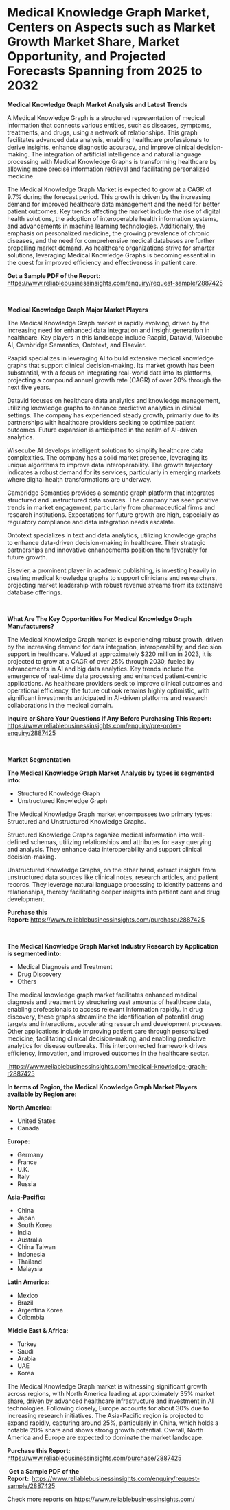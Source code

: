 <p><h1>Medical Knowledge Graph Market, Centers on Aspects such as Market Growth Market Share, Market Opportunity, and Projected Forecasts Spanning from 2025 to 2032</h1></p><p><strong>Medical Knowledge Graph Market Analysis and Latest Trends</strong></p>
<p><p>A Medical Knowledge Graph is a structured representation of medical information that connects various entities, such as diseases, symptoms, treatments, and drugs, using a network of relationships. This graph facilitates advanced data analysis, enabling healthcare professionals to derive insights, enhance diagnostic accuracy, and improve clinical decision-making. The integration of artificial intelligence and natural language processing with Medical Knowledge Graphs is transforming healthcare by allowing more precise information retrieval and facilitating personalized medicine.</p><p>The Medical Knowledge Graph Market is expected to grow at a CAGR of 9.7% during the forecast period. This growth is driven by the increasing demand for improved healthcare data management and the need for better patient outcomes. Key trends affecting the market include the rise of digital health solutions, the adoption of interoperable health information systems, and advancements in machine learning technologies. Additionally, the emphasis on personalized medicine, the growing prevalence of chronic diseases, and the need for comprehensive medical databases are further propelling market demand. As healthcare organizations strive for smarter solutions, leveraging Medical Knowledge Graphs is becoming essential in the quest for improved efficiency and effectiveness in patient care.</p></p>
<p><strong>Get a Sample PDF of the Report:&nbsp;</strong> <a href="https://www.reliablebusinessinsights.com/enquiry/request-sample/2887425?utm_campaign=3360&utm_medium=2&utm_source=Github&utm_content=ia&utm_term=14032025&utm_id=medical-knowledge-graph">https://www.reliablebusinessinsights.com/enquiry/request-sample/2887425</a></p>
<p>&nbsp;</p>
<p><strong>Medical Knowledge Graph Major Market Players</strong></p>
<p><p>The Medical Knowledge Graph market is rapidly evolving, driven by the increasing need for enhanced data integration and insight generation in healthcare. Key players in this landscape include Raapid, Datavid, Wisecube AI, Cambridge Semantics, Ontotext, and Elsevier.</p><p>Raapid specializes in leveraging AI to build extensive medical knowledge graphs that support clinical decision-making. Its market growth has been substantial, with a focus on integrating real-world data into its platforms, projecting a compound annual growth rate (CAGR) of over 20% through the next five years.</p><p>Datavid focuses on healthcare data analytics and knowledge management, utilizing knowledge graphs to enhance predictive analytics in clinical settings. The company has experienced steady growth, primarily due to its partnerships with healthcare providers seeking to optimize patient outcomes. Future expansion is anticipated in the realm of AI-driven analytics.</p><p>Wisecube AI develops intelligent solutions to simplify healthcare data complexities. The company has a solid market presence, leveraging its unique algorithms to improve data interoperability. The growth trajectory indicates a robust demand for its services, particularly in emerging markets where digital health transformations are underway.</p><p>Cambridge Semantics provides a semantic graph platform that integrates structured and unstructured data sources. The company has seen positive trends in market engagement, particularly from pharmaceutical firms and research institutions. Expectations for future growth are high, especially as regulatory compliance and data integration needs escalate.</p><p>Ontotext specializes in text and data analytics, utilizing knowledge graphs to enhance data-driven decision-making in healthcare. Their strategic partnerships and innovative enhancements position them favorably for future growth.</p><p>Elsevier, a prominent player in academic publishing, is investing heavily in creating medical knowledge graphs to support clinicians and researchers, projecting market leadership with robust revenue streams from its extensive database offerings.</p></p>
<p>&nbsp;</p>
<p><strong>What Are The Key Opportunities For Medical Knowledge Graph Manufacturers?</strong></p>
<p><p>The Medical Knowledge Graph market is experiencing robust growth, driven by the increasing demand for data integration, interoperability, and decision support in healthcare. Valued at approximately $220 million in 2023, it is projected to grow at a CAGR of over 25% through 2030, fueled by advancements in AI and big data analytics. Key trends include the emergence of real-time data processing and enhanced patient-centric applications. As healthcare providers seek to improve clinical outcomes and operational efficiency, the future outlook remains highly optimistic, with significant investments anticipated in AI-driven platforms and research collaborations in the medical domain.</p></p>
<p><strong>Inquire or Share Your Questions If Any Before Purchasing This Report:</strong> <a href="https://www.reliablebusinessinsights.com/enquiry/pre-order-enquiry/2887425?utm_campaign=3360&utm_medium=2&utm_source=Github&utm_content=ia&utm_term=14032025&utm_id=medical-knowledge-graph">https://www.reliablebusinessinsights.com/enquiry/pre-order-enquiry/2887425</a></p>
<p>&nbsp;</p>
<p><strong>Market Segmentation</strong></p>
<p><strong>The Medical Knowledge Graph Market Analysis by types is segmented into:</strong></p>
<p><ul><li>Structured Knowledge Graph</li><li>Unstructured Knowledge Graph</li></ul></p>
<p><p>The Medical Knowledge Graph market encompasses two primary types: Structured and Unstructured Knowledge Graphs. </p><p>Structured Knowledge Graphs organize medical information into well-defined schemas, utilizing relationships and attributes for easy querying and analysis. They enhance data interoperability and support clinical decision-making.</p><p>Unstructured Knowledge Graphs, on the other hand, extract insights from unstructured data sources like clinical notes, research articles, and patient records. They leverage natural language processing to identify patterns and relationships, thereby facilitating deeper insights into patient care and drug development.</p></p>
<p><strong>Purchase this Report:&nbsp;</strong><a href="https://www.reliablebusinessinsights.com/purchase/2887425?utm_campaign=3360&utm_medium=2&utm_source=Github&utm_content=ia&utm_term=14032025&utm_id=medical-knowledge-graph">https://www.reliablebusinessinsights.com/purchase/2887425</a></p>
<p>&nbsp;</p>
<p><strong>The Medical Knowledge Graph Market Industry Research by Application is segmented into:</strong></p>
<p><ul><li>Medical Diagnosis and Treatment</li><li>Drug Discovery</li><li>Others</li></ul></p>
<p><p>The medical knowledge graph market facilitates enhanced medical diagnosis and treatment by structuring vast amounts of healthcare data, enabling professionals to access relevant information rapidly. In drug discovery, these graphs streamline the identification of potential drug targets and interactions, accelerating research and development processes. Other applications include improving patient care through personalized medicine, facilitating clinical decision-making, and enabling predictive analytics for disease outbreaks. This interconnected framework drives efficiency, innovation, and improved outcomes in the healthcare sector.</p></p>
<p><a href="https://www.reliablebusinessinsights.com/medical-knowledge-graph-r2887425?utm_campaign=3360&utm_medium=2&utm_source=Github&utm_content=ia&utm_term=14032025&utm_id=medical-knowledge-graph">&nbsp;https://www.reliablebusinessinsights.com/medical-knowledge-graph-r2887425</a></p>
<p><strong>In terms of Region, the Medical Knowledge Graph Market Players available by Region are:</strong></p>
<p>
    <p> <strong> North America: </strong>
        <ul>
            <li>United States</li>
            <li>Canada</li>
        </ul>
        </p> 
    <p> <strong> Europe: </strong>
        <ul>
            <li>Germany</li>
            <li>France</li>
            <li>U.K.</li>
            <li>Italy</li>
            <li>Russia</li>
        </ul>
        </p> 
    <p> <strong> Asia-Pacific: </strong>
        <ul>
            <li>China</li>
            <li>Japan</li>
            <li>South Korea</li>
            <li>India</li>
            <li>Australia</li>
            <li>China Taiwan</li>
            <li>Indonesia</li>
            <li>Thailand</li>
            <li>Malaysia</li>
        </ul>
        </p> 
    <p> <strong> Latin America: </strong>
        <ul>
            <li>Mexico</li>
            <li>Brazil</li>
            <li>Argentina Korea</li>
            <li>Colombia</li>
        </ul>
        </p> 
    <p> <strong> Middle East & Africa: </strong>
        <ul>
            <li>Turkey</li>
            <li>Saudi</li>
            <li>Arabia</li>
            <li>UAE</li>
            <li>Korea</li>
        </ul>
    </p>
    </p>
<p><p>The Medical Knowledge Graph market is witnessing significant growth across regions, with North America leading at approximately 35% market share, driven by advanced healthcare infrastructure and investment in AI technologies. Following closely, Europe accounts for about 30% due to increasing research initiatives. The Asia-Pacific region is projected to expand rapidly, capturing around 25%, particularly in China, which holds a notable 20% share and shows strong growth potential. Overall, North America and Europe are expected to dominate the market landscape.</p></p>
<p><strong>Purchase this Report: </strong><a href="https://www.reliablebusinessinsights.com/purchase/2887425?utm_campaign=3360&utm_medium=2&utm_source=Github&utm_content=ia&utm_term=14032025&utm_id=medical-knowledge-graph">https://www.reliablebusinessinsights.com/purchase/2887425</a></p>
<p>&nbsp;<strong>Get a Sample PDF of the Report:&nbsp;&nbsp;</strong><a href="https://www.reliablebusinessinsights.com/enquiry/request-sample/2887425?utm_campaign=3360&utm_medium=2&utm_source=Github&utm_content=ia&utm_term=14032025&utm_id=medical-knowledge-graph">https://www.reliablebusinessinsights.com/enquiry/request-sample/2887425</a></p>
<p><strong></strong></p>
<p>Check more reports on <a href="https://www.reliablebusinessinsights.com/?utm_campaign=3360&utm_medium=2&utm_source=Github&utm_content=ia&utm_term=14032025&utm_id=medical-knowledge-graph">https://www.reliablebusinessinsights.com/</a></p>